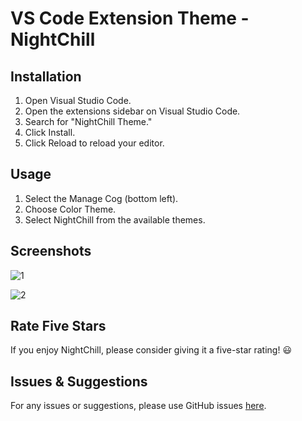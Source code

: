 # VS Code Extension Theme - NightChill

## Installation
1. Open Visual Studio Code.
2. Open the extensions sidebar on Visual Studio Code.
3. Search for "NightChill Theme."
4. Click Install.
5. Click Reload to reload your editor.

## Usage
1. Select the Manage Cog (bottom left).
2. Choose Color Theme.
3. Select NightChill from the available themes.

## Screenshots

![1](https://github.com/user-attachments/assets/1804a55c-00e4-40c0-98a2-d6333a312e28)




![2](https://github.com/user-attachments/assets/1be4d2d7-96a1-4e92-848a-48dbeabce621)

## Rate Five Stars
If you enjoy NightChill, please consider giving it a five-star rating! 😃 

## Issues & Suggestions
For any issues or suggestions, please use GitHub issues [here](https://github.com/MohdSiddiq12/NightChill/issues).

